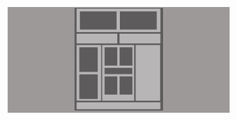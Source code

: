 ![Layout-1-CSS-E-HTML](https://raw.githubusercontent.com/Antoniocfilho/Layout-2-CSS-E-HTML/master/Image_Proj/img.jpg)
